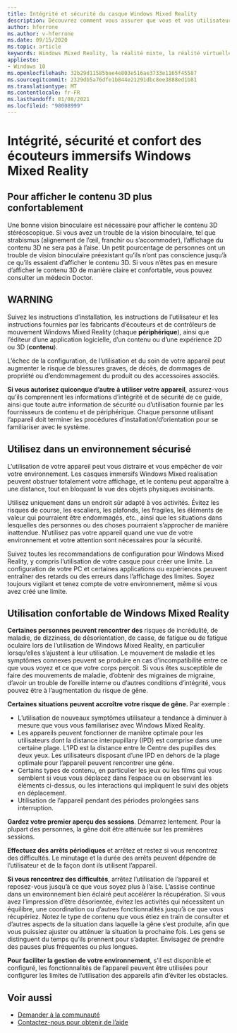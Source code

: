 ```yaml
---
title: Intégrité et sécurité du casque Windows Mixed Reality
description: Découvrez comment vous assurer que vous et vos utilisateurs soyez sains, sûrs et familiers quand vous utilisez des applications Windows Mixed Reality.
author: hferrone
ms.author: v-hferrone
ms.date: 09/15/2020
ms.topic: article
keywords: Windows Mixed Reality, la réalité mixte, la réalité virtuelle, VR, MR, feedback, Hub de commentaires, bogues
appliesto:
- Windows 10
ms.openlocfilehash: 32b29d11585bae4e803e516ae3733e1165f45587
ms.sourcegitcommit: 2329db5a76dfe1b844e21291dbc8ee3888ed1b81
ms.translationtype: MT
ms.contentlocale: fr-FR
ms.lasthandoff: 01/08/2021
ms.locfileid: "98008999"
---
```

# <a name="windows-mixed-reality-immersive-headset-health-safety-and-comfort"></a>Intégrité, sécurité et confort des écouteurs immersifs Windows Mixed Reality

## <a name="to-view-3d-content-more-comfortably"></a>Pour afficher le contenu 3D plus confortablement

Une bonne vision binoculaire est nécessaire pour afficher le contenu 3D stéréoscopique. Si vous avez un trouble de la vision binoculaire, tel que strabismus (alignement de l’œil, franchir ou s’accommoder), l’affichage du contenu 3D ne sera pas à l’aise. Un petit pourcentage de personnes ont un trouble de vision binoculaire préexistant qu’ils n’ont pas conscience jusqu’à ce qu’ils essaient d’afficher le contenu 3D. Si vous n’êtes pas en mesure d’afficher le contenu 3D de manière claire et confortable, vous pouvez consulter un médecin Doctor.

## <a name="warning"></a>WARNING

Suivez les instructions d’installation, les instructions de l’utilisateur et les instructions fournies par les fabricants d’écouteurs et de contrôleurs de mouvement Windows Mixed Reality (chaque **périphérique**), ainsi que l’éditeur d’une application logicielle, d’un contenu ou d’une expérience 2D ou 3D (**contenu**).

L’échec de la configuration, de l’utilisation et du soin de votre appareil peut augmenter le risque de blessures graves, de décès, de dommages de propriété ou d’endommagement du produit ou des accessoires associés.

**Si vous autorisez quiconque d’autre à utiliser votre appareil**, assurez-vous qu’ils comprennent les informations d’intégrité et de sécurité de ce guide, ainsi que toute autre information de sécurité ou d’utilisation fournie par les fournisseurs de contenu et de périphérique. Chaque personne utilisant l’appareil doit terminer les procédures d’installation/d’orientation pour se familiariser avec le système.

## <a name="use-in-safe-surroundings"></a>Utilisez dans un environnement sécurisé

L’utilisation de votre appareil peut vous distraire et vous empêcher de voir votre environnement. Les casques immersifs Windows Mixed realisation peuvent obstruer totalement votre affichage, et le contenu peut apparaître à une distance, tout en bloquant la vue des objets physiques avoisinants.

Utilisez uniquement dans un endroit sûr adapté à vos activités. Évitez les risques de course, les escaliers, les plafonds, les fragiles, les éléments de valeur qui pourraient être endommagés, etc., ainsi que les situations dans lesquelles des personnes ou des choses pourraient s’approcher de manière inattendue. N’utilisez pas votre appareil quand une vue de votre environnement et votre attention sont nécessaires pour la sécurité.

Suivez toutes les recommandations de configuration pour Windows Mixed Reality, y compris l’utilisation de votre casque pour créer une limite. La configuration de votre PC et certaines applications ou expériences peuvent entraîner des retards ou des erreurs dans l’affichage des limites. Soyez toujours vigilant et tenez compte de votre environnement, même si vous avez créé une limite.

## <a name="using-windows-mixed-reality-comfortably"></a>Utilisation confortable de Windows Mixed Reality

**Certaines personnes peuvent rencontrer des** risques de incrédulité, de maladie, de dizziness, de désorientation, de casse, de fatigue ou de fatigue oculaire lors de l’utilisation de Windows Mixed Reality, en particulier lorsqu’elles s’ajustent à leur utilisation. Le mouvement de maladie et les symptômes connexes peuvent se produire en cas d’incompatibilité entre ce que vous voyez et ce que votre corps perçoit. Si vous êtes susceptible de faire des mouvements de maladie, d’obtenir des migraines de migraine, d’avoir un trouble de l’oreille interne ou d’autres conditions d’intégrité, vous pouvez être à l’augmentation du risque de gêne.

**Certaines situations peuvent accroître votre risque de gêne.** Par exemple :

* L’utilisation de nouveaux symptômes utilisateur a tendance à diminuer à mesure que vous vous familiarisez avec Windows Mixed Reality.
* Les appareils peuvent fonctionner de manière optimale pour les utilisateurs dont la distance interpupillary (IPD) est comprise dans une certaine plage. L’IPD est la distance entre le Centre des pupilles des deux yeux. Les utilisateurs disposant d’une IPD en dehors de la plage optimale pour l’appareil peuvent rencontrer une gêne.
* Certains types de contenu, en particulier les jeux ou les films qui vous semblent si vous vous déplacez dans l’espace ou en observant les éléments ci-dessus, ou les interactions qui impliquent le suivi des objets en déplacement.
* Utilisation de l’appareil pendant des périodes prolongées sans interruption.

**Gardez votre premier aperçu des sessions**. Démarrez lentement. Pour la plupart des personnes, la gêne doit être atténuée sur les premières sessions.

**Effectuez des arrêts périodiques** et arrêtez et restez si vous rencontrez des difficultés. Le minutage et la durée des arrêts peuvent dépendre de l’utilisateur et de la façon dont ils utilisent l’appareil.

**Si vous rencontrez des difficultés**, arrêtez l’utilisation de l’appareil et reposez-vous jusqu’à ce que vous soyez plus à l’aise. L’assise continue dans un environnement bien éclairé peut accélérer la récupération. Si vous avez l’impression d’être désorientée, évitez les activités qui nécessitent un équilibre, une coordination ou d’autres fonctionnalités jusqu’à ce que vous récupériez. Notez le type de contenu que vous étiez en train de consulter et d’autres aspects de la situation dans laquelle la gêne s’est produite, afin que vous puissiez ajuster ou atténuer la situation la prochaine fois. Les gens se distinguent du temps qu’ils prennent pour s’adapter. Envisagez de prendre des pauses plus fréquentes ou plus longues.

**Pour faciliter la gestion de votre environnement**, s’il est disponible et configuré, les fonctionnalités de l’appareil peuvent être utilisées pour configurer les limites de l’utilisation des appareils afin d’éviter les obstacles.


## <a name="see-also"></a>Voir aussi
* [Demander à la communauté](https://answers.microsoft.com)
* [Contactez-nous pour obtenir de l’aide](https://support.microsoft.com/contactus/)